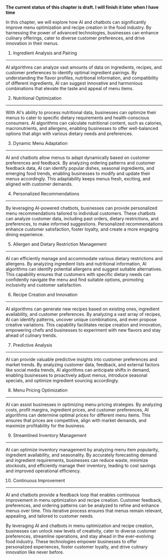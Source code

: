**The current status of this chapter is draft. I will finish it later when I have time**

In this chapter, we will explore how AI and chatbots can significantly improve menu optimization and recipe creation in the food industry. By harnessing the power of advanced technologies, businesses can enhance culinary offerings, cater to diverse customer preferences, and drive innovation in their menus.

1. Ingredient Analysis and Pairing
----------------------------------

AI algorithms can analyze vast amounts of data on ingredients, recipes, and customer preferences to identify optimal ingredient pairings. By understanding the flavor profiles, nutritional information, and compatibility of different ingredients, AI can suggest innovative and harmonious combinations that elevate the taste and appeal of menu items.

2. Nutritional Optimization
---------------------------

With AI's ability to process nutritional data, businesses can optimize their menus to cater to specific dietary requirements and health-conscious consumers. AI algorithms can calculate nutritional content, such as calories, macronutrients, and allergens, enabling businesses to offer well-balanced options that align with various dietary needs and preferences.

3. Dynamic Menu Adaptation
--------------------------

AI and chatbots allow menus to adapt dynamically based on customer preferences and feedback. By analyzing ordering patterns and customer feedback data, AI can identify popular dishes, seasonal ingredients, and emerging food trends, enabling businesses to modify and update their menus accordingly. This adaptability keeps menus fresh, exciting, and aligned with customer demands.

4. Personalized Recommendations
-------------------------------

By leveraging AI-powered chatbots, businesses can provide personalized menu recommendations tailored to individual customers. These chatbots can analyze customer data, including past orders, dietary restrictions, and preferences, to make informed suggestions. Personalized recommendations enhance customer satisfaction, foster loyalty, and create a more engaging dining experience.

5. Allergen and Dietary Restriction Management
----------------------------------------------

AI can efficiently manage and accommodate various dietary restrictions and allergens. By analyzing ingredient lists and nutritional information, AI algorithms can identify potential allergens and suggest suitable alternatives. This capability ensures that customers with specific dietary needs can confidently navigate the menu and find suitable options, promoting inclusivity and customer satisfaction.

6. Recipe Creation and Innovation
---------------------------------

AI algorithms can generate new recipes based on existing ones, ingredient availability, and customer preferences. By analyzing a vast array of recipes, AI can identify patterns, uncover unique combinations, and even propose creative variations. This capability facilitates recipe creation and innovation, empowering chefs and businesses to experiment with new flavors and stay ahead of culinary trends.

7. Predictive Analysis
----------------------

AI can provide valuable predictive insights into customer preferences and market trends. By analyzing customer data, feedback, and external factors like social media trends, AI algorithms can anticipate shifts in demand, enabling businesses to proactively adjust menus, introduce seasonal specials, and optimize ingredient sourcing accordingly.

8. Menu Pricing Optimization
----------------------------

AI can assist businesses in optimizing menu pricing strategies. By analyzing costs, profit margins, ingredient prices, and customer preferences, AI algorithms can determine optimal prices for different menu items. This ensures that prices are competitive, align with market demands, and maximize profitability for the business.

9. Streamlined Inventory Management
-----------------------------------

AI can optimize inventory management by analyzing menu item popularity, ingredient availability, and seasonality. By accurately forecasting demand and ingredient requirements, businesses can reduce waste, minimize stockouts, and efficiently manage their inventory, leading to cost savings and improved operational efficiency.

10. Continuous Improvement
--------------------------

AI and chatbots provide a feedback loop that enables continuous improvement in menu optimization and recipe creation. Customer feedback, preferences, and ordering patterns can be analyzed to refine and enhance menus over time. This iterative process ensures that menus remain relevant, appealing, and tailored to customer needs.

By leveraging AI and chatbots in menu optimization and recipe creation, businesses can unlock new levels of creativity, cater to diverse customer preferences, streamline operations, and stay ahead in the ever-evolving food industry. These technologies empower businesses to offer personalized experiences, foster customer loyalty, and drive culinary innovation like never before.
